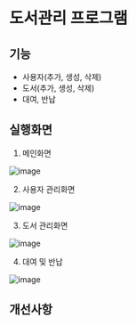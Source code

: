 도서관리 프로그램
=================
기능
----
* 사용자(추가, 생성, 삭제)
* 도서(추가, 생성, 삭제)
* 대여, 반납


실행화면
--------

1. 메인화면

![image](https://user-images.githubusercontent.com/62640249/86993489-13117380-c1df-11ea-8d8a-395199b2ba46.png)

2. 사용자 관리화면

![image](https://user-images.githubusercontent.com/62640249/86993542-36d4b980-c1df-11ea-8390-c6134577e4eb.png)

3. 도서 관리화면

![image](https://user-images.githubusercontent.com/62640249/86993570-4a802000-c1df-11ea-9dea-684cee258f23.png)

4. 대여 및 반납

![image](https://user-images.githubusercontent.com/62640249/86993628-6f749300-c1df-11ea-972b-594d9b1286cb.png)


## 개선사항
